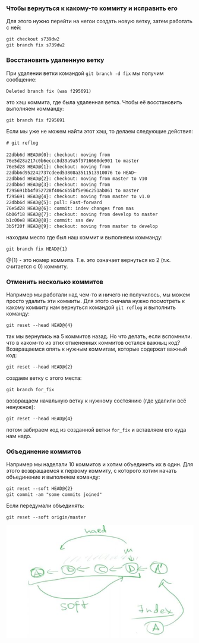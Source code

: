 ### Чтобы вернуться к какому-то коммиту и исправить его
Для этого нужно перейти на негои создать новую ветку, затем работать с ней:
```
git checkout s739dw2
git branch fix s739dw2
```

### Восстановить удаленную ветку
При удалении ветки командой `git branch -d fix` мы получим сообщение:
```
Deleted branch fix (was f295691)
```
это хэш коммита, где была удаленная ветка. Чтобы её восстановить выполняем комманду:
```
git branch fix f295691
```
Если мы уже не можем найти этот хэш, то делаем следующие действия:
```
# git reflog

22dbb6d HEAD@{0}: checkout: moving from 76e5d28a217c0b6eccc8d39a9a5f9716660de901 to master
76e5d28 HEAD@{1}: checkout: moving from 22dbb6d952242737cdeed53808a3511513910076 to HEAD~
22dbb6d HEAD@{2}: checkout: moving from master to V10
22dbb6d HEAD@{3}: checkout: moving from f295691bb4f052728f406c6b5bf5e96c251ab061 to master
f295691 HEAD@{4}: checkout: moving from master to v1.0
22dbb6d HEAD@{5}: pull: Fast-forward
76e5d28 HEAD@{6}: commit: indev changes from mas
6b06f18 HEAD@{7}: checkout: moving from develop to master
b1c00e8 HEAD@{8}: commit: sss dev
3b5f20f HEAD@{9}: checkout: moving from master to develop
```
находим место где был наш коммит и выполняем комманду:
```
git branch fix HEAD@{1}
```
@{1} - это номер коммита. Т.е. это означает вернуться ко 2 (т.к. считается с 0) коммиту.

### Отменить несколько коммитов
Например мы работали над чем-то и ничего не получилось, мы можем просто удалить эти коммиты. Для этого сначала нужно посмотреть к какому коммиту нам вернуться командой `git reflog` и выполнить команду:
```
git reset --head HEAD@{4}
```
так мы вернулись на 5 коммитов назад. Но что делать, если вспомнили. что в каком-то из этих отмененных коммитов остался важныц код? Возвращаемся опять к нужным коммитам, которые содержат важный код:
```
git reset --head HEAD@{2}
```
создаем ветку с этого места:
```
git branch for_fix
```
возвращаем начальную ветку к нужному состоянию (где удалили всё ненужное):
```
git reset --head HEAD@{4}
```
потом забираем код из созданной ветки `for_fix` и вставляем его куда нам надо.

### Объединение коммитов
Например мы наделали 10 коммитов и хотим объединить их в один. Для этого возвращаемся к первому коммиту, с которого хотим начать объединение и выполняем команду:
```
git reset --soft HEAD@{2}
git commit -am "some commits joined"
```
Если передумали объединять:
```
git reset --soft origin/master
```
  ![git_reset.jpg](pic/git_reset.jpg)
